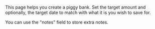 This page helps you create a piggy bank. Set the target amount and optionally, the target date to match with what it is you wish to save for.

You can use the "notes" field to store extra notes.